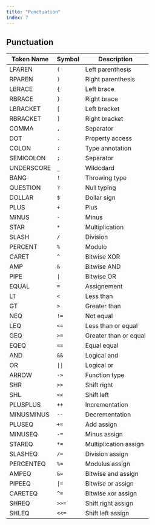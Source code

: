 ```yaml
---
title: "Punctuation"
index: 7
---
```


## Punctuation

| Token Name | Symbol | Description           |
| ---------- | ------ | --------------------- |
| LPAREN     | `(`    | Left parenthesis      |
| RPAREN     | `)`    | Right parenthesis     |
| LBRACE     | `{`    | Left brace            |
| RBRACE     | `}`    | Right brace           |
| LBRACKET   | `[`    | Left bracket          |
| RBRACKET   | `]`    | Right bracket         |
| COMMA      | `,`    | Separator             |
| DOT        | `.`    | Property access       |
| COLON      | `:`    | Type annotation       |
| SEMICOLON  | `;`    | Separator             |
| UNDERSCORE | `_`    | Wildcdard             |
| BANG       | `!`    | Throwing type         |
| QUESTION   | `?`    | Null typing           |
| DOLLAR     | `$`    | Dollar sign           |
| PLUS       | `+`    | Plus                  |
| MINUS      | `-`    | Minus                 |
| STAR       | `*`    | Multiplication        |
| SLASH      | `/`    | Division              |
| PERCENT    | `%`    | Modulo                |
| CARET      | `^`    | Bitwise XOR           |
| AMP        | `&`    | Bitwise AND           |
| PIPE       | `\|`   | Bitwise OR            |
| EQUAL      | `=`    | Assignement           |
| LT         | `<`    | Less than             |
| GT         | `>`    | Greater than          |
| NEQ        | `!=`   | Not equal             |
| LEQ        | `<=`   | Less than or equal    |
| GEQ        | `>=`   | Greater than or equal |
| EQEQ       | `==`   | Equal equal           |
| AND        | `&&`   | Logical and           |
| OR         | `\|\|` | Logical or            |
| ARROW      | `->`   | Function type         |
| SHR        | `>>`   | Shift right           |
| SHL        | `<<`   | Shift left            |
| PLUSPLUS   | `++`   | Incrementation        |
| MINUSMINUS | `--`   | Decrementation        |
| PLUSEQ     | `+=`   | Add assign            |
| MINUSEQ    | `-=`   | Minus assign          |
| STAREQ     | `*=`   | Multiplication assign |
| SLASHEQ    | `/=`   | Division assign       |
| PERCENTEQ  | `%=`   | Modulus assign        |
| AMPEQ      | `&=`   | Bitwise and assign    |
| PIPEEQ     | `\|=`  | Bitwise or assign     |
| CARETEQ    | `^=`   | Bitwise xor assign    |
| SHREQ      | `>>=`  | Shift right assign    |
| SHLEQ      | `<<=`  | Shift left assign     |
